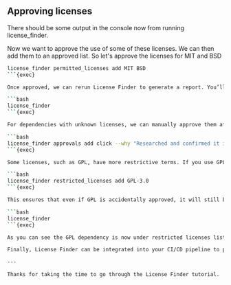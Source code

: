 ## Approving licenses
There should be some output in the console now from running license_finder.

Now we want to approve the use of some of these licenses.
We can then add them to an approved list.
So let's approve the licenses for MIT and BSD

```bash
license_finder permitted_licenses add MIT BSD
```{exec}

Once approved, we can rerun License Finder to generate a report. You’ll notice that the list of unapproved licenses is now shorter:

```bash
license_finder
```{exec}

For dependencies with unknown licenses, we can manually approve them after verifying their license type. For example, if we’ve confirmed that `click` is MIT licensed, we can add it like this:

```bash
license_finder approvals add click --why "Researched and confirmed it is MIT licensed"
```{exec}

Some licenses, such as GPL, have more restrictive terms. If you use GPL, your source code must be open source if you plan to redistribute it. To flag this, we can mark GPL as a restricted license:

```bash
license_finder restricted_licenses add GPL-3.0
```{exec}

This ensures that even if GPL is accidentally approved, it will still be listed under `restricted_licenses`.

```bash
license_finder
```{exec}

As you can see the GPL dependency is now under restricted licenses list.

Finally, License Finder can be integrated into your CI/CD pipeline to prevent deployments if any licensing issues are detected.

---

Thanks for taking the time to go through the License Finder tutorial.